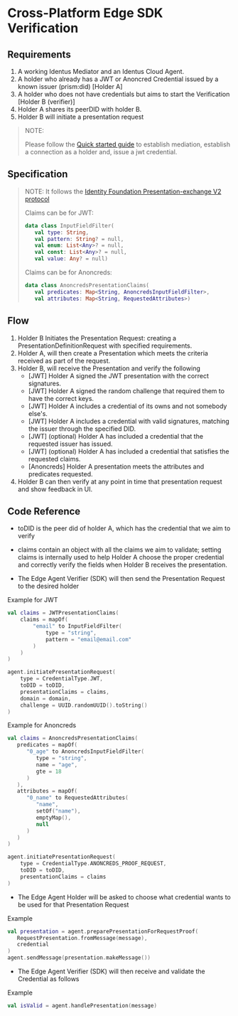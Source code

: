 # Cross-Platform Edge SDK Verification
## Requirements
1. A working Identus Mediator and an Identus Cloud Agent.
2. A holder who already has a JWT or Anoncred Credential issued by a known issuer (prism:did) [Holder A]
3. A holder who does not have credentials but aims to start the Verification [Holder B (verifier)]
4. Holder A shares its peerDID with holder B.
5. Holder B will initiate a presentation request

> NOTE:
>
> Please follow the [Quick started guide](https://docs.atalaprism.io/docs/quick-start) to establish mediation, 
> establish a connection as a holder and, issue a jwt credential.

## Specification
> NOTE:
> It follows the [Identity Foundation Presentation-exchange V2 protocol](https://identity.foundation/presentation-exchange/spec/v2.0.0/#input-descriptor)
>
> Claims can be for JWT:
> ```kotlin
> data class InputFieldFilter(
>    val type: String,
>    val pattern: String? = null,
>    val enum: List<Any>? = null,
>    val const: List<Any>? = null,
>    val value: Any? = null)
> ```
> 
> Claims can be for Anoncreds:
> ```kotlin
> data class AnoncredsPresentationClaims(
>    val predicates: Map<String, AnoncredsInputFieldFilter>,
>    val attributes: Map<String, RequestedAttributes>)
> ```

## Flow
1. Holder B Initiates the Presentation Request: creating a PresentationDefinitionRequest with specified requirements.
2. Holder A, will then create a Presentation which meets the criteria received as part of the request.
3. Holder B, will receive the Presentation and verify the following
    * [JWT] Holder A signed the JWT presentation with the correct signatures.
    * [JWT] Holder A signed the random challenge that required them to have the correct keys.
    * [JWT] Holder A includes a credential of its owns and not somebody else's.
    * [JWT] Holder A includes a credential with valid signatures, matching the issuer through the specified DID.
    * [JWT] (optional) Holder A has included a credential that the requested issuer has issued.
    * [JWT] (optional) Holder A has included a credential that satisfies the requested claims.
    * [Anoncreds] Holder A presentation meets the attributes and predicates requested.
4. Holder B can then verify at any point in time that presentation request and show feedback in UI.

## Code Reference
* toDID is the peer did of holder A, which has the credential that we aim to verify
* claims contain an object with all the claims we aim to validate; setting claims is internally used to help Holder A choose the proper credential and correctly verify the fields when Holder B receives the presentation.

* The Edge Agent Verifier (SDK) will then send the Presentation Request to the desired holder

Example for JWT
```kotlin
val claims = JWTPresentationClaims(
    claims = mapOf(
        "email" to InputFieldFilter(
            type = "string",
            pattern = "email@email.com"
        )
    )
)

agent.initiatePresentationRequest(
    type = CredentialType.JWT,
    toDID = toDID,
    presentationClaims = claims,
    domain = domain,
    challenge = UUID.randomUUID().toString()
)
```

Example for Anoncreds
```kotlin
val claims = AnoncredsPresentationClaims(
   predicates = mapOf(
      "0_age" to AnoncredsInputFieldFilter(
         type = "string",
         name = "age",
         gte = 18
      )
   ),
   attributes = mapOf(
      "0_name" to RequestedAttributes(
         "name",
         setOf("name"),
         emptyMap(),
         null
      )
   )
)

agent.initiatePresentationRequest(
    type = CredentialType.ANONCREDS_PROOF_REQUEST,
    toDID = toDID,
    presentationClaims = claims
)
```

* The Edge Agent Holder will be asked to choose what credential wants to be used for that Presentation Request

Example
```kotlin
val presentation = agent.preparePresentationForRequestProof(
   RequestPresentation.fromMessage(message),
   credential
)
agent.sendMessage(presentation.makeMessage())
```

* The Edge Agent Verifier (SDK) will then receive and validate the Credential as follows

Example
```kotlin
val isValid = agent.handlePresentation(message)
```



